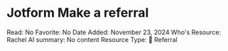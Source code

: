 # Jotform Make a referral

Read: No
Favorite: No
Date Added: November 23, 2024
Who's Resource: Rachel
AI summary: No content
Resource Type: 🥼 Referral